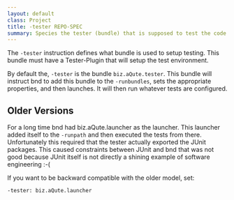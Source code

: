 ```yaml
---
layout: default
class: Project
title: -tester REPO-SPEC 
summary: Species the tester (bundle) that is supposed to test the code. The default is biz.aQute.tester  
---
```


The `-tester` instruction defines what bundle is used to setup testing. This bundle must have a Tester-Plugin that will setup the test environment.

By default the, `-tester` is the bundle `biz.aQute.tester`. This bundle will instruct bnd to add this bundle to the `-runbundles`, sets the appropriate properties, and then launches. It will then run whatever tests are configured.

## Older Versions

For a long time bnd had biz.aQute.launcher as the launcher. This launcher added itself to the `-runpath` and then executed the tests from there. Unfortunately this required that the tester actually exported the JUnit packages. This caused constraints between JUnit and bnd that was not good because JUnit itself is not directly a shining example of software engineering :-(

If you want to be backward compatible with the older model, set:

	-tester: biz.aQute.launcher



  